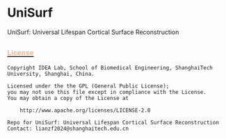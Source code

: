 # UniSurf
UniSurf: Universal Lifespan Cortical Surface Reconstruction


## [<font color=#F8B48F size=3>License</font> ](./LICENSE)
```shell
Copyright IDEA Lab, School of Biomedical Engineering, ShanghaiTech University, Shanghai, China.

Licensed under the the GPL (General Public License);
you may not use this file except in compliance with the License.
You may obtain a copy of the License at

    http://www.apache.org/licenses/LICENSE-2.0

Repo for UniSurf: Universal Lifespan Cortical Surface Reconstruction
Contact: lianzf2024@shanghaitech.edu.cn
```

